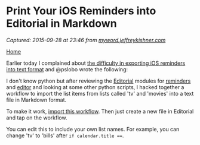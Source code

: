 # Print Your iOS Reminders into Editorial in Markdown

_Captured: 2015-09-28 at 23:46 from [myword.jeffreykishner.com](http://myword.jeffreykishner.com/users/kishner/essays/027.html)_

[Home](http://jeffreykishner.com)

Earlier today I complained about [the difficulty in exporting iOS reminders into text format](http://myword.jeffreykishner.com/users/kishner/essays/026.html) and @pslobo wrote the following:

I don't know python but after reviewing the [Editorial](http://omz-software.com/editorial/) modules for [reminders](http://omz-software.com/editorial/docs/ios/reminders.html#module-reminders) and [editor](http://omz-software.com/editorial/docs/ios/editor.html#module-editor) and looking at some other python scripts, I hacked together a workflow to import the list items from lists called 'tv' and 'movies' into a text file in Markdown format.

To make it work, [import this workflow](http://www.editorial-workflows.com/workflow/5319972381261824/PMQPGH2j7iE). Then just create a new file in Editorial and tap on the workflow.

You can edit this to include your own list names. For example, you can change 'tv' to 'bills' after `if calendar.title ==`.
